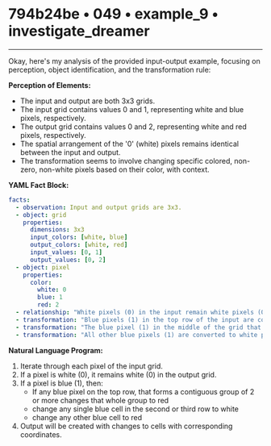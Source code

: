 # 794b24be • 049 • example_9 • investigate_dreamer

---
Okay, here's my analysis of the provided input-output example, focusing on perception, object identification, and the transformation rule:

**Perception of Elements:**

*   The input and output are both 3x3 grids.
*   The input grid contains values 0 and 1, representing white and blue pixels, respectively.
*   The output grid contains values 0 and 2, representing white and red pixels, respectively.
*   The spatial arrangement of the '0' (white) pixels remains identical between the input and output.
*    The transformation seems to involve changing specific colored, non-zero, non-white pixels based on their color, with context.

**YAML Fact Block:**



```yaml
facts:
  - observation: Input and output grids are 3x3.
  - object: grid
    properties:
      dimensions: 3x3
      input_colors: [white, blue]
      output_colors: [white, red]
      input_values: [0, 1]
      output_values: [0, 2]
  - object: pixel
    properties:
      color:
        white: 0
        blue: 1
        red: 2
  - relationship: "White pixels (0) in the input remain white pixels (0) in the output."
  - transformation: "Blue pixels (1) in the top row of the input are converted to red pixels (2) in the output."
  - transformation: "The blue pixel (1) in the middle of the grid that forms part of a contiguous 2x1 shape becomes red(2)."
  - transformation: "All other blue pixels (1) are converted to white pixels (0)."

```



**Natural Language Program:**

1.  Iterate through each pixel of the input grid.
2.  If a pixel is white (0), it remains white (0) in the output grid.
3.  If a pixel is blue (1), then:
    - If any blue pixel on the top row, that forms a contiguous group of 2 or more changes that whole group to red
    - change any single blue cell in the second or third row to white
    - change any other blue cell to red
4. Output will be created with changes to cells with corresponding coordinates.


